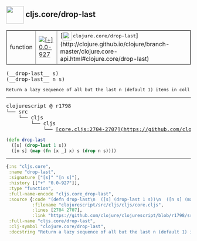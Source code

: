 ## <img width="48px" valign="middle" src="http://i.imgur.com/Hi20huC.png"> cljs.core/drop-last

 <table border="1">
<tr>
<td>function</td>
<td><a href="https://github.com/cljsinfo/api-refs/tree/0.0-927"><img valign="middle" alt="[+] 0.0-927" src="https://img.shields.io/badge/+-0.0--927-lightgrey.svg"></a> </td>
<td>
[<img height="24px" valign="middle" src="http://i.imgur.com/1GjPKvB.png"> <samp>clojure.core/drop-last</samp>](http://clojure.github.io/clojure/branch-master/clojure.core-api.html#clojure.core/drop-last)
</td>
</tr>
</table>

 <samp>
(__drop-last__ s)<br>
(__drop-last__ n s)<br>
</samp>

```
Return a lazy sequence of all but the last n (default 1) items in coll
```

---

 <pre>
clojurescript @ r1798
└── src
    └── cljs
        └── cljs
            └── <ins>[core.cljs:2704-2707](https://github.com/clojure/clojurescript/blob/r1798/src/cljs/cljs/core.cljs#L2704-L2707)</ins>
</pre>

```clj
(defn drop-last
  ([s] (drop-last 1 s))
  ([n s] (map (fn [x _] x) s (drop n s))))
```


---

```clj
{:ns "cljs.core",
 :name "drop-last",
 :signature ["[s]" "[n s]"],
 :history [["+" "0.0-927"]],
 :type "function",
 :full-name-encode "cljs.core_drop-last",
 :source {:code "(defn drop-last\n  ([s] (drop-last 1 s))\n  ([n s] (map (fn [x _] x) s (drop n s))))",
          :filename "clojurescript/src/cljs/cljs/core.cljs",
          :lines [2704 2707],
          :link "https://github.com/clojure/clojurescript/blob/r1798/src/cljs/cljs/core.cljs#L2704-L2707"},
 :full-name "cljs.core/drop-last",
 :clj-symbol "clojure.core/drop-last",
 :docstring "Return a lazy sequence of all but the last n (default 1) items in coll"}

```

